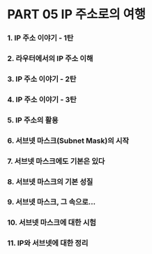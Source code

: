 # PART 05 IP 주소로의 여행

### 1. IP 주소 이야기 - 1탄

### 2. 라우터에서의 IP 주소 이해

### 3. IP 주소 이야기 - 2탄

### 4. IP 주소 이야기 - 3탄

### 5. IP 주소의 활용

### 6. 서브넷 마스크(Subnet Mask)의 시작

### 7. 서브넷 마스크에도 기본은 있다

### 8. 서브넷 마스크의 기본 성질

### 9. 서브넷 마스크, 그 속으로…

### 10. 서브넷 마스크에 대한 시험

### 11. IP와 서브넷에 대한 정리
